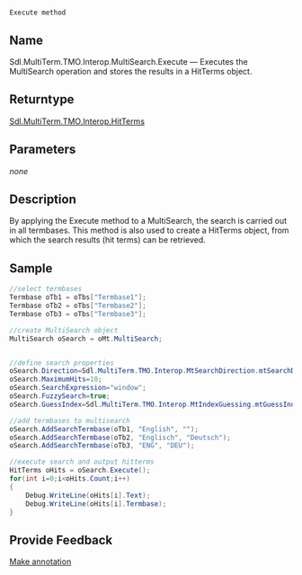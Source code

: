 

# 
    Execute method



## Name

Sdl.MultiTerm.TMO.Interop.MultiSearch.Execute —          Executes the MultiSearch operation and stores the results in a HitTerms object.



## Returntype

[Sdl.MultiTerm.TMO.Interop.HitTerms](Sdl.MultiTerm.TMO.Interop.HitTerms.html)



## Parameters
*none*


## Description



By applying the Execute method to a MultiSearch,  the search is carried out in all termbases. This method is also used to create a HitTerms object, from which the search results (hit terms) can be retrieved.



## Sample


```cs
//select termbases
Termbase oTb1 = oTbs["Termbase1"];
Termbase oTb2 = oTbs["Termbase2"];
Termbase oTb3 = oTbs["Termbase3"];

//create MultiSearch object
MultiSearch oSearch = oMt.MultiSearch;


//define search properties
oSearch.Direction=Sdl.MultiTerm.TMO.Interop.MtSearchDirection.mtSearchDown;
oSearch.MaximumHits=10;
oSearch.SearchExpression="window";
oSearch.FuzzySearch=true;
oSearch.GuessIndex=Sdl.MultiTerm.TMO.Interop.MtIndexGuessing.mtGuessIndex;

//add termbases to multisearch
oSearch.AddSearchTermbase(oTb1, "English", "");
oSearch.AddSearchTermbase(oTb2, "Englisch", "Deutsch");
oSearch.AddSearchTermbase(oTb3, "ENG", "DEU");

//execute search and output hitterms
HitTerms oHits = oSearch.Execute();
for(int i=0;i<oHits.Count;i++)
{
   	Debug.WriteLine(oHits[i].Text);
   	Debug.WriteLine(oHits[i].Termbase);
}
```



## Provide Feedback

[Make annotation](mailto:sdk-feedback@sdl.com&amp;subject=Reference%20for%20Sdl.MultiTerm.TMO.Interop.MultiSearch.Execute)

